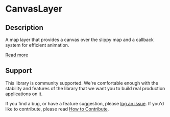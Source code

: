 CanvasLayer
===========

## Description

A map layer that provides a canvas over the slippy map and a callback system for efficient animation.

[Read more][more]

## Support

This library is community supported. We're comfortable enough with the stability and features of
the library that we want you to build real production applications on it.

If you find a bug, or have a feature suggestion, please [log an issue][issues]. If you'd like to
contribute, please read [How to Contribute][contrib].

[issues]: https://github.com/googlemaps/v3-utility-library/issues
[contrib]: https://github.com/googlemaps/v3-utility-library/blob/master/archive/canvaslayer/CONTRIB.md
[more]: http://htmlpreview.github.io/?https://github.com/googlemaps/v3-utility-library/blob/master/archive/canvaslayer/docs/reference.html